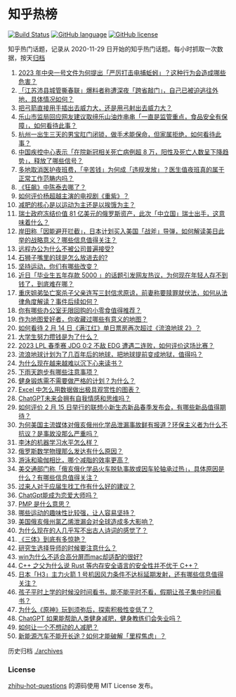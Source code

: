 # 知乎热榜
[![Build Status](https://github.com/ToWeLong/zhihu-hot-questions/workflows/CI/badge.svg)](https://github.com/ToWeLong/zhihu-hot-questions/actions)
[![GitHub language](https://img.shields.io/badge/language-golang-orange.svg)](https://golang.org/)
[![GitHub license](https://img.shields.io/github/license/ToWeLong/zhihu-hot-questions)](https://github.com/ToWeLong/zhihu-hot-questions/blob/main/LICENSE)

知乎热门话题，记录从 2020-11-29 日开始的知乎热门话题。每小时抓取一次数据，按天[归档](./archives)

<!-- BEGIN -->

1. [2023 年中央一号文件为何提出「严厉打击电捕蚯蚓」？这种行为会造成哪些危害？](https://www.zhihu.com/question/584222343)
1. [「江苏沛县城管撕春联」爆料者称遭深夜「跨省敲门」，自己已被迫逃往外地，具体情况如何？](https://www.zhihu.com/question/584159488)
1. [把弓箭直接用手插出去威力大，还是用弓射出去威力大？](https://www.zhihu.com/question/27833118)
1. [乐山市监局回应网友建议取缔乐山油炸串串「一直是监管重点，食品安全有保障」，如何看待此事？](https://www.zhihu.com/question/584164136)
1. [杭州一出生三天的男宝肛门闭锁，做手术能保命，但家属拒绝，如何看待此事？](https://www.zhihu.com/question/583968893)
1. [中国疾控中心表示「在院新冠相关死亡病例超 8 万，阳性及死亡人数呈下降趋势」，释放了哪些信号？](https://www.zhihu.com/question/584148263)
1. [多地取消医护夜班费，「辛苦钱」为何成「违规发放」？医生值夜班真的属于正常工作范畴内吗？](https://www.zhihu.com/question/584012504)
1. [《狂飙》中陈泰去哪了？](https://www.zhihu.com/question/581756830)
1. [如何评价杨超越主演的电视剧《重紫》？](https://www.zhihu.com/question/584214181)
1. [减肥的核心是以运动为主还是以挨饿为主？](https://www.zhihu.com/question/582941009)
1. [瑞士政府冻结价值 81 亿美元的俄罗斯资产，此次「中立国」瑞士出手，这意味着什么？](https://www.zhihu.com/question/584002294)
1. [岸田称「因能避开拦截」，日本计划买入美国「战斧」导弹，如何解读美日此举的战略意义？哪些信息值得关注？](https://www.zhihu.com/question/584206622)
1. [远程办公为什么不被公司普遍接受?](https://www.zhihu.com/question/333127774)
1. [石狮子嘴里的球是怎么放进去的?](https://www.zhihu.com/question/19907413)
1. [坚持运动，你们有哪些改变？](https://www.zhihu.com/question/582084251)
1. [近日「毕业生五年存款 5000 」的话题引发网友热议，为何现在年轻人存不到钱了，到底难在哪？](https://www.zhihu.com/question/583943266)
1. [重庆姐弟坠亡案杀子父亲连写三封信求原谅，前妻称要赎罪就伏法，如何从法律角度解读？事件后续如何？](https://www.zhihu.com/question/583948643)
1. [你有哪些办公室无限回购的小零食值得推荐？](https://www.zhihu.com/question/582025532)
1. [作为地图爱好者，你收藏过哪些有意义的地图？](https://www.zhihu.com/question/465456989)
1. [如何看待 2 月 14 日《满江红》单日票房再次超过《流浪地球 2》？](https://www.zhihu.com/question/583969881)
1. [大学生努力攒钱是为了什么？](https://www.zhihu.com/question/581554659)
1. [2023 LPL 春季赛 JDG 0:2 不敌 EDG 遭遇二连败，如何评价这场比赛？](https://www.zhihu.com/question/584263494)
1. [流浪地球计划为了几百年后的地球，把地球提前变成地狱，值得吗？](https://www.zhihu.com/question/583502913)
1. [为什么现在越来越难以沉下心来读书？](https://www.zhihu.com/question/578835961)
1. [下雨天跑步有哪些注意事项？](https://www.zhihu.com/question/583186399)
1. [健身锻炼需不需要做严格的计划？为什么？](https://www.zhihu.com/question/582592322)
1. [Excel 中怎么用数据做出极具观赏性的图表？](https://www.zhihu.com/question/28936003)
1. [ChatGPT未来会拥有自我情感和思维吗？](https://www.zhihu.com/question/583408723)
1. [如何评价 2 月 15 日举行的联想小新生态新品春季发布会，有哪些新品值得期待？](https://www.zhihu.com/question/582449646)
1. [为何美国主流媒体对俄亥俄州化学品泄漏事故鲜有报道？环保主义者为什么不抗议？是事故没那么严重吗？](https://www.zhihu.com/question/584151154)
1. [李沐的机器学习水平怎么样？](https://www.zhihu.com/question/37267184)
1. [俄罗斯数学物理那么发达有什么原因？](https://www.zhihu.com/question/21867788)
1. [游泳和瑜伽相比，哪个减脂的效率更高？](https://www.zhihu.com/question/582553763)
1. [美交通部门称「俄亥俄化学品火车脱轨事故或因车轮轴承过热」，具体原因是什么？有哪些信息值得关注？](https://www.zhihu.com/question/584139321)
1. [过来人对于应届生找工作有什么好的建议？](https://www.zhihu.com/question/35925659)
1. [ChatGpt能成为恋爱大师吗？](https://www.zhihu.com/question/583833801)
1. [PMP 是什么意思？](https://www.zhihu.com/question/27370884)
1. [哪些运动的趣味性比较强，让人容易坚持？](https://www.zhihu.com/question/581119773)
1. [美国俄亥俄州氯乙烯泄漏会对全球造成多大影响？](https://www.zhihu.com/question/583889398)
1. [为什么现在的人几乎写不出古人诗词的感觉了？](https://www.zhihu.com/question/465101478)
1. [《三体》到底有多惊艳？](https://www.zhihu.com/question/352509340)
1. [研究生选择导师的时候要注意什么？](https://www.zhihu.com/question/583873859)
1. [win为什么不适合高分屏而mac却适配的很好?](https://www.zhihu.com/question/583950691)
1. [C++ 之父为什么说 Rust 等内存安全语言的安全性并不优于 C++？](https://www.zhihu.com/question/584122632)
1. [日本「H3」主力火箭 1 号机因风力条件不达标延期发射，还有哪些信息值得关注？](https://www.zhihu.com/question/583984521)
1. [孩子平时上学的时候没时间看书，能不能平时不看，假期让孩子集中时间看书？](https://www.zhihu.com/question/583810191)
1. [为什么《原神》玩到须弥后，探索积极性变低了？](https://www.zhihu.com/question/581987003)
1. [ChatGPT 如果能帮助人类健身减肥，健身教练们会失业吗？](https://www.zhihu.com/question/582622047)
1. [如何让一个不想动的人减肥？](https://www.zhihu.com/question/582368678)
1. [新能源汽车不能开长途？如何才能破解「里程焦虑」？](https://www.zhihu.com/question/579247004)

<!-- END -->

历史归档 [./archives](./archives)


### License
[zhihu-hot-questions](https://github.com/towelong/zhihu-hot-questions) 的源码使用 MIT License 发布。